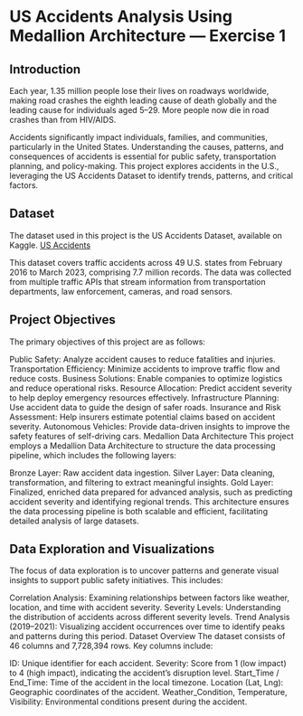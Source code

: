# US Accidents Analysis Using Medallion Architecture — Exercise 1

## Introduction

Each year, 1.35 million people lose their lives on roadways worldwide, making road crashes the eighth leading cause of death globally and the leading cause for individuals aged 5–29. More people now die in road crashes than from HIV/AIDS.

Accidents significantly impact individuals, families, and communities, particularly in the United States. Understanding the causes, patterns, and consequences of accidents is essential for public safety, transportation planning, and policy-making. This project explores accidents in the U.S., leveraging the US Accidents Dataset to identify trends, patterns, and critical factors.

## Dataset
The dataset used in this project is the US Accidents Dataset, available on Kaggle. [US Accidents](https://www.kaggle.com/datasets/sobhanmoosavi/us-accidents)

This dataset covers traffic accidents across 49 U.S. states from February 2016 to March 2023, comprising 7.7 million records. The data was collected from multiple traffic APIs that stream information from transportation departments, law enforcement, cameras, and road sensors.

## Project Objectives
The primary objectives of this project are as follows:

Public Safety: Analyze accident causes to reduce fatalities and injuries.
Transportation Efficiency: Minimize accidents to improve traffic flow and reduce costs.
Business Solutions: Enable companies to optimize logistics and reduce operational risks.
Resource Allocation: Predict accident severity to help deploy emergency resources effectively.
Infrastructure Planning: Use accident data to guide the design of safer roads.
Insurance and Risk Assessment: Help insurers estimate potential claims based on accident severity.
Autonomous Vehicles: Provide data-driven insights to improve the safety features of self-driving cars.
Medallion Data Architecture
This project employs a Medallion Data Architecture to structure the data processing pipeline, which includes the following layers:

Bronze Layer: Raw accident data ingestion.
Silver Layer: Data cleaning, transformation, and filtering to extract meaningful insights.
Gold Layer: Finalized, enriched data prepared for advanced analysis, such as predicting accident severity and identifying regional trends.
This architecture ensures the data processing pipeline is both scalable and efficient, facilitating detailed analysis of large datasets.

## Data Exploration and Visualizations
The focus of data exploration is to uncover patterns and generate visual insights to support public safety initiatives. This includes:

Correlation Analysis: Examining relationships between factors like weather, location, and time with accident severity.
Severity Levels: Understanding the distribution of accidents across different severity levels.
Trend Analysis (2019–2021): Visualizing accident occurrences over time to identify peaks and patterns during this period.
Dataset Overview
The dataset consists of 46 columns and 7,728,394 rows. Key columns include:

ID: Unique identifier for each accident.
Severity: Score from 1 (low impact) to 4 (high impact), indicating the accident’s disruption level.
Start_Time / End_Time: Time of the accident in the local timezone.
Location (Lat, Lng): Geographic coordinates of the accident.
Weather_Condition, Temperature, Visibility: Environmental conditions present during the accident.

